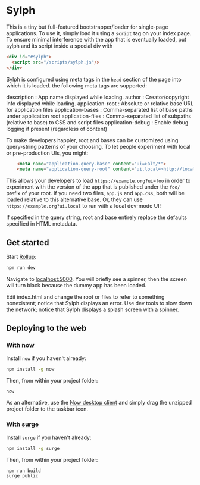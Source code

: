 # Sylph

This is a tiny but full-featured bootstrapper/loader for single-page
applications. To use it, simply load it using a `script` tag on your
index page. To ensure minimal interference with the app that is
eventually loaded, put sylph and its script inside a special div
with

```html
<div id="#sylph">
  <script src="/scripts/sylph.js"/>
</div>
```

Sylph is configured using meta tags in the `head` section of the page
into which it is loaded. the following meta tags are supported:

description
: App name displayed while loading.
author
: Creator/copyright info displayed while loading.
application-root
: Absolute or relative base URL for application files
application-bases
: Comma-separated list of base paths under application root
application-files
: Comma-separated list of subpaths (relative to base) to CSS and script files
application-debug
: Enable debug logging if present (regardless of content)

To make developers happier, root and bases can be customized using query-string
patterns of your choosing. To let people experiment with local or pre-production
UIs, you might:

```html
	<meta name="application-query-base" content="ui=>alt/*">
	<meta name="application-query-root" content="ui.local=>http://localhost:8080">
```

This allows your developers to load `https://example.org?ui=foo` in order
to experiment with the version of the app that is published under the
`foo/` prefix of your root. If you need two files, `app.js` and `app.css`,
both will be loaded relative to this alternative base. Or, they can
use `https://example.org?ui.local` to run with a local dev-mode UI!

If specified in the query string, root and base entirely replace the
defaults specified in HTML metadata.

## Get started

Start [Rollup](https://rollupjs.org):

```bash
npm run dev
```

Navigate to [localhost:5000](http://localhost:5000).
You will briefly see a spinner, then the screen will turn black because
the dummy app has been loaded.

Edit index.html and change the root or files to refer to something
nonexistent; notice that Sylph displays an error. Use dev tools to
slow down the network; notice that Sylph displays a splash screen
with a spinner.

## Deploying to the web

### With [now](https://zeit.co/now)

Install `now` if you haven't already:

```bash
npm install -g now
```

Then, from within your project folder:

```bash
now
```

As an alternative, use the [Now desktop client](https://zeit.co/download) and simply drag the unzipped project folder to the taskbar icon.

### With [surge](https://surge.sh/)

Install `surge` if you haven't already:

```bash
npm install -g surge
```

Then, from within your project folder:

```bash
npm run build
surge public
```
